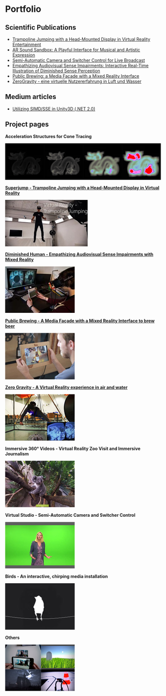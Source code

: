 # Portfolio
## Scientific Publications
* <a href="https://link.springer.com/chapter/10.1007%2F978-3-319-73062-2_8" target="_blank">Trampoline Jumping with a Head-Mounted Display in Virtual Reality Entertainment</a>
* <a href="https://link.springer.com/chapter/10.1007/978-3-319-73062-2_5" target="_blank">AR Sound Sandbox: A Playful Interface for Musical and Artistic Expression</a>
* <a href="https://dl.acm.org/citation.cfm?id=2933559" target="_blank">Semi-Automatic Camera and Switcher Control for Live Broadcast</a>
* <a href="https://dl.acm.org/citation.cfm?id=2875226" target="_blank">Empathizing Audiovisual Sense Impairments: Interactive Real-Time Illustration of Diminished Sense Perception</a>
* <a href="https://dl.acm.org/citation.cfm?id=2757736" target="_blank">Public Brewing: a Media Façade with a Mixed Reality Interface</a>
* <a href="https://dl.gi.de/handle/20.500.12116/8203" target="_blank">ZeroGravity - eine virtuelle Nutzererfahrung in Luft und Wasser</a>
## Medium articles
* <a href="https://medium.com/@bromanz/simd-sse-unity3d-net-2-0-70f6c911713f" target="_blank">Utilizing SIMD/SSE in Unity3D (.NET 2.0)</a>
## Project pages
**Acceleration Structures for Cone Tracing**

![Acceleration Structures for Cone Tracing](projectAccConeTracingthumb.png)

**[Superjump - Trampoline Jumping with a Head-Mounted Display in Virtual Reality](Superjump/Superjump.md)**

[![Superjump](projectSuperjumpthumb.jpg)](Superjump/Superjump.md)

**[Diminished Human - Empathizing Audiovisual Sense Impairments with Mixed Reality](DiminishedHuman/DiminishedHuman.md)**

[![Diminished Human](projectDiminishedHumanthumb.jpg)](DiminishedHuman/DiminishedHuman.md)

**[Public Brewing - A Media Façade with a Mixed Reality Interface to brew beer](PublicBrewing/PublicBrewing.md)**

[![Public Brewing](projectBrewingthumb.jpg)](PublicBrewing/PublicBrewing.md)

**[Zero Gravity - A Virtual Reality experience in air and water](ZeroGravity/ZeroGravity.md)**

[![Zero Gravity](projectZeroGravitythumb.jpg)](ZeroGravity/ZeroGravity.md)

**Immersive 360° Videos - Virtual Reality Zoo Visit and Immersive Journalism**

![Immersive 360° videos](project360Videothumb.jpg)

**Virtual Studio - Semi-Automatic Camera and Switcher Control**

![Virtual Studio](projectVSthumb.jpg)

**Birds - An interactive, chirping media installation**

![Birds](projectBirdsthumb.jpg)

**Others**

![Others](projectMiscellaneousthumb.jpg)
